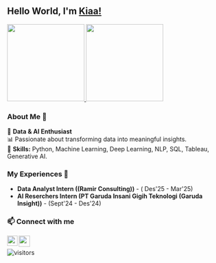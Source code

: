 
<!--
**makiatulmsyr17/makiatulmsyr17** is a ✨ _special_ ✨ repository because its `README.md` (this file) appears on your GitHub profile.

Here are some ideas to get you started:

- 🔭 I’m currently working on ...
- 🌱 I’m currently learning ...
- 👯 I’m looking to collaborate on ...
- 🤔 I’m looking for help with ...
- 💬 Ask me about ...
- 📫 How to reach me: ...
- 😄 Pronouns: ...
- ⚡ Fun fact: ...
-->
## Hello World, I'm [Kiaa!](https://www.linkedin.com/in/makiatulmusyaropah/)  

<p align="left">
<a href="https://github.com/makiatulmsyr17">
  <img height="180em" src="https://github-readme-stats-eight-theta.vercel.app/api?username=makiatulmsyr17&show_icons=true&theme=algolia&include_all_commits=true&count_private=true"/>
  <img height="180em" src="https://github-readme-stats-eight-theta.vercel.app/api/top-langs/?username=makiatulmsyr17&layout=compact&theme=algolia"/>
</a>
</p>

### About Me 🚀  
🌱 **Data & AI Enthusiast**  
📊 Passionate about transforming data into meaningful insights.  
📌 **Skills:** Python, Machine Learning, Deep Learning, NLP, SQL, Tableau, Generative AI.  


### My Experiences 🙌  
- **Data Analyst Intern ((Ramir Consulting))** - ( Des'25 - Mar'25)  
- **AI Reserchers Intern (PT Garuda Insani Gigih Teknologi (Garuda Insight))** - (Sept'24 - Des'24)  

### 📫 Connect with me  
<a href="https://www.linkedin.com/in/makiatulmusyaropah/">
  <img align="left" width="24px" src="https://cdn.simpleicons.org/linkedin" />
</a>
<a href="mailto:makiatulmusyaropah@gmail.com">
  <img align="left" width="26px" src="https://cdn.simpleicons.org/gmail" />
</a>

<br />

![visitors](https://visitor-badge.laobi.icu/badge?page_id=makiatulmusyaropah.makiatulmusyaropah)








